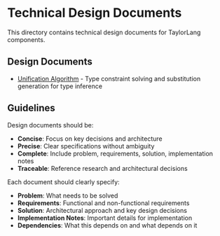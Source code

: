 # Technical Design Documents

This directory contains technical design documents for TaylorLang components.

## Design Documents

- [Unification Algorithm](./unification-algorithm.md) - Type constraint solving and substitution generation for type inference

## Guidelines

Design documents should be:
- **Concise**: Focus on key decisions and architecture
- **Precise**: Clear specifications without ambiguity  
- **Complete**: Include problem, requirements, solution, implementation notes
- **Traceable**: Reference research and architectural decisions

Each document should clearly specify:
- **Problem**: What needs to be solved
- **Requirements**: Functional and non-functional requirements
- **Solution**: Architectural approach and key design decisions
- **Implementation Notes**: Important details for implementation
- **Dependencies**: What this depends on and what depends on it
